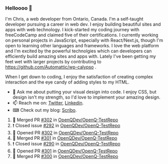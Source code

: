 ### Helloooo 👋

I'm Chris, a web developer from Ontario, Canada. I'm a self-taught developer pursuing a career in web dev. I enjoy building beautiful sites and apps with web technology.
I kick-started my coding journey with freeCodeCamp and claimed five of their certifications.  I currently working on personal projects in JavaScript, especially with React/Next.js, though I'm open to learning other languages and frameworks. I love the web platform and I'm excited by the powerful technolgies which can developers can efficiently build amazing sites and apps with. Lately I've been getting my feet wet with larger projects by contributing to https://github.com/Automattic/wp-calypso .

When I get down to coding, I enjoy the satisfaction of creating complex interaction and the eye candy of adding styles to my HTML. 

- 💬 Ask me about putting your visual design into code. I enjoy CSS, but design isn't my strength, so I'd love to implement your amazing design.
- 📫 Reach me on: [Twitter](https://twitter.com/Christo28120856), [Linkedin](https://www.linkedin.com/in/christopher-stevers-07b9a5204/).
- ⌨ Check out my blog: [Scribo](https://christopherstevers.cf).
<!--
**Christopher-Stevers/Christopher-Stevers** is a ✨ _special_ ✨ repository because its `README.md` (this file) appears on your GitHub profile.

Here are some ideas to get you started:

- 🔭 I’m currently working on ...
- 🌱 I’m currently learning ...
- 👯 I’m looking to collaborate on ...
- 🤔 I’m looking for help with ...
- 😄 Pronouns: ...
- ⚡ Fun fact: ...
-->

<!--START_SECTION:activity-->
1. 🎉 Merged PR [#302](https://github.com/OpenQDev/OpenQ-TestRepo/pull/302) in [OpenQDev/OpenQ-TestRepo](https://github.com/OpenQDev/OpenQ-TestRepo)
2. ❗️ Closed issue [#292](https://github.com/OpenQDev/OpenQ-TestRepo/issues/292) in [OpenQDev/OpenQ-TestRepo](https://github.com/OpenQDev/OpenQ-TestRepo)
3. 💪 Opened PR [#302](https://github.com/OpenQDev/OpenQ-TestRepo/pull/302) in [OpenQDev/OpenQ-TestRepo](https://github.com/OpenQDev/OpenQ-TestRepo)
4. 🎉 Merged PR [#301](https://github.com/OpenQDev/OpenQ-TestRepo/pull/301) in [OpenQDev/OpenQ-TestRepo](https://github.com/OpenQDev/OpenQ-TestRepo)
5. ❗️ Closed issue [#290](https://github.com/OpenQDev/OpenQ-TestRepo/issues/290) in [OpenQDev/OpenQ-TestRepo](https://github.com/OpenQDev/OpenQ-TestRepo)
6. 💪 Opened PR [#301](https://github.com/OpenQDev/OpenQ-TestRepo/pull/301) in [OpenQDev/OpenQ-TestRepo](https://github.com/OpenQDev/OpenQ-TestRepo)
7. 🎉 Merged PR [#300](https://github.com/OpenQDev/OpenQ-TestRepo/pull/300) in [OpenQDev/OpenQ-TestRepo](https://github.com/OpenQDev/OpenQ-TestRepo)
<!--END_SECTION:activity-->
